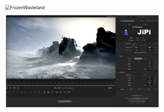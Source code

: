 

<!-- +++ DO NOT REMOVE THIS COMMENT +++ DO NOT ADD OR EDIT ANY TEXT BEFORE THIS LINE +++ IT WOULD BE A REALLY BAD IDEA +++ -->

![FrozenWasteland](https://user-images.githubusercontent.com/78935215/185489092-77e9d33e-6ed6-4fcc-a386-af988f2e89c9.gif)


[![Screenshot](FrozenWasteland_screenshot.png)](https://www.shadertoy.com/view/Xls3D2 "View on Shadertoy.com")

<!-- +++ DO NOT REMOVE THIS COMMENT +++ DO NOT EDIT ANY TEXT THAT COMES AFTER THIS LINE +++ TRUST ME: JUST DON'T DO IT +++ -->

